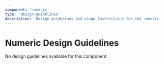 ```yaml
---
component: 'numeric'
type: 'design-guidelines'
description: 'Design guidelines and usage instructions for the numeric component extracted from SKY UX documentation.'
---
```


# Numeric Design Guidelines

No design guidelines available for this component.